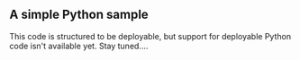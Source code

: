 ## A simple Python sample

This code is structured to be deployable, but support for deployable Python code isn't available yet. Stay tuned....
